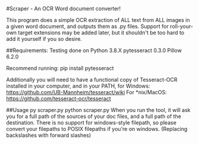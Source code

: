 #Scraper - An OCR Word document converter!

This program does a simple OCR extraction of ALL text from ALL images in a given word document, and outputs them as .py files. Support for roll-your-own target extensions may be added later, but it shouldn't be too hard to add it yourself if you so desire.

##Requirements:
Testing done on Python 3.8.X
pytesseract 0.3.0
Pillow 6.2.0

Recommend running:
    pip install pytesseract

Additionally you will need to have a functional copy of Tesseract-OCR installed in your computer, and in your PATH, for Windows:
    https://github.com/UB-Mannheim/tesseract/wiki
For *nix/MacOS:
    https://github.com/tesseract-ocr/tesseract

##Usage
    py scraper.py
    python scraper.py
When you run the tool, it will ask you for a full path of the sources of your doc files,
and a full path of the destination. There is no support for windows-style filepath, so please convert your filepaths to POSIX filepaths if you're on windows. (Replacing backslashes with forward slashes)
